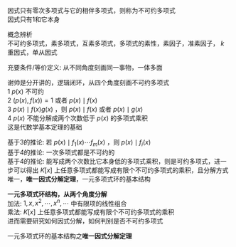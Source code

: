 因式只有零次多项式与它的相伴多项式，则称为不可约多项式  
因式只有1和它本身  
  
概念辨析  
不可约多项式，素多项式，互素多项式，多项式的素性，素因子，准素因子， $k$ 重因式，单从因式  
  
充要条件/等价定义: 从不同角度刻画同一事物，一体多面  
  
谢帅是分开讲的，逻辑闭环，从四个角度刻画不可约多项式  
 $1\ p(x)$ 不可约  
 $2\ (p(x),f(x))=1$ 或者 $p(x)\mid f(x)$  
 $3\ p(x)\mid f(x)g(x)$ ，则 $p(x)\mid f(x)$ 或者 $p(x)\mid g(x)$  
 $4\ p(x)$ 不能分解成两个次数低于 $p(x)$ 的多项式乘积  
这是代数学基本定理的基础  
  
基于3的推论: 若 $p(x)\mid f_1(x)\cdots f_m(x)$ ，则 $p(x)\mid f_i(x)$  
基于4的推论: 一次多项式都是不可约的  
基于4的推论: 能写成两个次数比它本身低的多项式乘积，则是可约多项式，进一步可以得出 $K[x]$ 上任意多项式都能写成有限个不可约多项式的乘积，且分解方式唯一，**唯一因式分解定理**，一元多项式环的基本结构  
  
**一元多项式环结构，从两个角度分解**  
加法:  $1,x,x^2,\cdots,x^n,\cdots$ 中有限项的线性组合  
乘法:  $K[x]$ 上任意多项式都能写成有限个不可约多项式的乘积  
进而需要研究如何因式分解，如何判别是否不可约多项式  
  
一元多项式环的基本结构之**唯一因式分解定理**  
